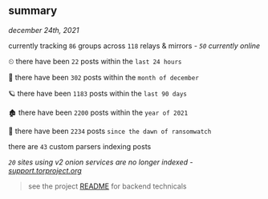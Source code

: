 
## summary
_december 24th, 2021_

currently tracking `86` groups across `118` relays & mirrors - _`50` currently online_

⏲ there have been `22` posts within the `last 24 hours`

🦈 there have been `302` posts within the `month of december`

🪐 there have been `1183` posts within the `last 90 days`

🏚 there have been `2200` posts within the `year of 2021`

🦕 there have been `2234` posts `since the dawn of ransomwatch`

there are `43` custom parsers indexing posts

_`20` sites using v2 onion services are no longer indexed - [support.torproject.org](https://support.torproject.org/onionservices/v2-deprecation/)_

> see the project [README](https://github.com/thetanz/ransomwatch#ransomwatch--) for backend technicals
